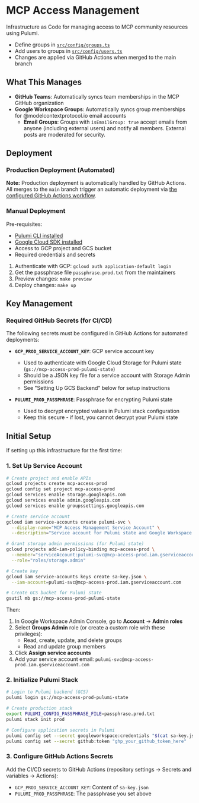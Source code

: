 # MCP Access Management

Infrastructure as Code for managing access to MCP community resources using Pulumi.

- Define groups in [`src/config/groups.ts`](src/config/groups.ts)
- Add users to groups in [`src/config/users.ts`](src/config/users.ts)
- Changes are applied via GitHub Actions when merged to the main branch

## What This Manages

- **GitHub Teams**: Automatically syncs team memberships in the MCP GitHub organization
- **Google Workspace Groups**: Automatically syncs group memberships for @modelcontextprotocol.io email accounts
  - **Email Groups**: Groups with `isEmailGroup: true` accept emails from anyone (including external users) and notify all members. External posts are moderated for security.

## Deployment

### Production Deployment (Automated)

**Note:** Production deployment is automatically handled by GitHub Actions. All merges to the `main` branch trigger an automatic deployment via [the configured GitHub Actions workflow](.github/workflows/deploy.yml).

### Manual Deployment

Pre-requisites:
- [Pulumi CLI installed](https://www.pulumi.com/docs/iac/download-install/)
- [Google Cloud SDK installed](https://cloud.google.com/sdk/docs/install)
- Access to GCP project and GCS bucket
- Required credentials and secrets

1. Authenticate with GCP: `gcloud auth application-default login`
2. Get the passphrase file `passphrase.prod.txt` from the maintainers
3. Preview changes: `make preview`
4. Deploy changes: `make up`

## Key Management

### Required GitHub Secrets (for CI/CD)

The following secrets must be configured in GitHub Actions for automated deployments:

- **`GCP_PROD_SERVICE_ACCOUNT_KEY`**: GCP service account key
  - Used to authenticate with Google Cloud Storage for Pulumi state (`gs://mcp-access-prod-pulumi-state`)
  - Should be a JSON key file for a service account with Storage Admin permissions
  - See "Setting Up GCS Backend" below for setup instructions

- **`PULUMI_PROD_PASSPHRASE`**: Passphrase for encrypting Pulumi state
  - Used to decrypt encrypted values in Pulumi stack configuration
  - Keep this secure - if lost, you cannot decrypt your Pulumi state

## Initial Setup

If setting up this infrastructure for the first time:

### 1. Set Up Service Account

```bash
# Create project and enable APIs
gcloud projects create mcp-access-prod
gcloud config set project mcp-access-prod
gcloud services enable storage.googleapis.com
gcloud services enable admin.googleapis.com
gcloud services enable groupssettings.googleapis.com

# Create service account
gcloud iam service-accounts create pulumi-svc \
  --display-name="MCP Access Management Service Account" \
  --description="Service account for Pulumi state and Google Workspace management"

# Grant storage admin permissions (for Pulumi state)
gcloud projects add-iam-policy-binding mcp-access-prod \
  --member="serviceAccount:pulumi-svc@mcp-access-prod.iam.gserviceaccount.com" \
  --role="roles/storage.admin"

# Create key
gcloud iam service-accounts keys create sa-key.json \
  --iam-account=pulumi-svc@mcp-access-prod.iam.gserviceaccount.com

# Create GCS bucket for Pulumi state
gsutil mb gs://mcp-access-prod-pulumi-state
```

Then:
1. In Google Workspace Admin Console, go to **Account** → **Admin roles**
2. Select **Groups Admin** role (or create a custom role with these privileges):
   - Read, create, update, and delete groups
   - Read and update group members
3. Click **Assign service accounts**
4. Add your service account email: `pulumi-svc@mcp-access-prod.iam.gserviceaccount.com`

### 2. Initialize Pulumi Stack

```bash
# Login to Pulumi backend (GCS)
pulumi login gs://mcp-access-prod-pulumi-state

# Create production stack
export PULUMI_CONFIG_PASSPHRASE_FILE=passphrase.prod.txt
pulumi stack init prod

# Configure application secrets in Pulumi
pulumi config set --secret googleworkspace:credentials "$(cat sa-key.json)"
pulumi config set --secret github:token "ghp_your_github_token_here"
```

### 3. Configure GitHub Actions Secrets

Add the CI/CD secrets to GitHub Actions (repository settings → Secrets and variables → Actions):
- `GCP_PROD_SERVICE_ACCOUNT_KEY`: Content of `sa-key.json`
- `PULUMI_PROD_PASSPHRASE`: The passphrase you set above
